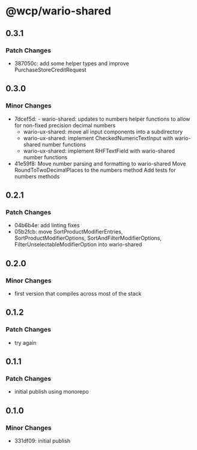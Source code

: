 # @wcp/wario-shared

## 0.3.1

### Patch Changes

- 387050c: add some helper types and improve PurchaseStoreCreditRequest

## 0.3.0

### Minor Changes

- 7dcef5d: - wario-shared: updates to numbers helper functions to allow for non-fixed precision decimal numbers
  - wario-ux-shared: move all input components into a subdirectory
  - wario-ux-shared: implement CheckedNumericTextInput with wario-shared number functions
  - wario-ux-shared: implement RHFTextField with wario-shared number functions
- 41e59f8: Move number parsing and formatting to wario-shared
  Move RoundToTwoDecimalPlaces to the numbers method
  Add tests for numbers methods

## 0.2.1

### Patch Changes

- 04b6b4e: add linting fixes
- 05b2fcb: move SortProductModifierEntries, SortProductModifierOptions, SortAndFilterModifierOptions, FilterUnselectableModifierOption into wario-shared

## 0.2.0

### Minor Changes

- first version that compiles across most of the stack

## 0.1.2

### Patch Changes

- try again

## 0.1.1

### Patch Changes

- initial publish using monorepo

## 0.1.0

### Minor Changes

- 331df09: initial publish
